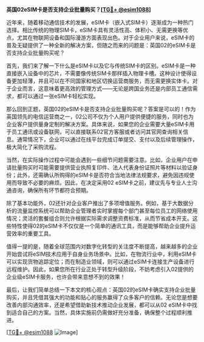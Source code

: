 **英国02eSIM卡是否支持企业批量购买？[[TG💪+ @esim1088](https://t.me/s/esim1088)]**

近年来，随着移动通信技术的发展，eSIM卡（嵌入式SIM卡）逐渐成为一种热门选择。相比传统的物理SIM卡，eSIM卡具有灵活性高、体积小、无需更换等优点，尤其在物联网设备和国际漫游方面表现出色。对于企业用户来说，eSIM卡的普及无疑提供了一种全新的解决方案，但随之而来的问题是：英国02的eSIM卡是否支持企业批量购买呢？

首先，我们来了解一下什么是eSIM卡以及它与传统SIM卡的区别。eSIM卡是一种直接嵌入设备中的芯片，不需要像传统SIM卡那样插入物理卡槽。这种设计使得设备更加轻薄，并且可以在不同国家和地区切换运营商服务，而无需更换实体卡。对于企业而言，这意味着更高效的管理方式——无论是跨国业务还是内部员工通信需求，都可以通过一张eSIM卡轻松实现。

那么回到正题，英国02的eSIM卡是否支持企业批量购买呢？答案是可以的！作为英国领先的电信运营商之一，02公司不仅为个人用户提供便捷的服务，同时也为企业客户提供量身定制的解决方案。具体来说，如果您的企业需要大量eSIM卡用于员工通讯或设备联网，可以直接联系02官方客服或者访问其官网查询相关信息。通常情况下，企业可以通过在线平台完成订单提交、支付以及后续管理操作，极大简化了采购流程。

当然，在实际操作过程中可能会遇到一些细节问题需要注意。比如，企业用户在申请批量购买时可能需要提供营业执照复印件、法人代表身份证照片等材料以验证身份；此外，还需确认所购得的eSIM卡是否符合当地法律法规要求，避免因违规使用而导致不必要的麻烦。因此，在决定采用02 eSIM卡之前，建议先与专业人士沟通咨询，确保所有环节都符合预期。

除了基本功能外，02还针对企业客户推出了多项增值服务。例如，基于大数据分析的流量监控系统可以帮助企业管理者实时掌握每个部门甚至每位员工的网络使用情况；灵活的套餐组合则允许根据实际需求调整资费标准，从而节省成本开支。这些特性使得02的eSIM卡不仅仅是一个简单的通讯工具，而是能够帮助企业提升运营效率的重要工具。

值得一提的是，随着全球范围内对数字化转型的关注度不断提高，越来越多的企业开始尝试将eSIM技术应用于自身业务场景中。比如，在物流行业中，利用eSIM卡可以实现货物追踪定位；而在制造业领域，则可以通过eSIM卡连接生产设备进行远程维护。因此，如果您所在行业正处于转型升级阶段，不妨考虑引入02提供的企业级eSIM卡服务，也许会带来意想不到的效果！

最后，让我们简单总结一下本文的核心观点：英国02的eSIM卡确实支持企业批量购买，并且凭借其强大的功能和贴心的服务赢得了众多客户的信赖。无论您是想要改善内部沟通效率，还是希望借助新技术推动企业发展，都可以从02 eSIM卡中找到适合自己的方案。当然，具体实施前仍需做好充分准备，确保整个过程顺利推进。

[[TG💪+ @esim1088](https://t.me/s/esim1088) ![Image](https://i.postimg.cc/4NQfJmqS/Snipaste-2025-05-13-00-14-12.png)]